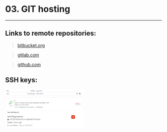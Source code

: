 
# 03. GIT hosting
---
## Links to remote repositories:


> [bitbucket.org](https://bitbucket.org/Korolev731/test_buc)

> [gitlab.com](https://gitlab.com/Korolev731/test_lab)

> [github.com](https://github.com/Korolev731/test_hub.git)


## SSH keys:

<img src="Image/buc_ssh.png" width="50%" height="50%">

<img src="Image/hub_ssh.PNG" width="50%" height="50%">

<img src="Image/lab_ssh.PNG" width="50%" height="50%">


